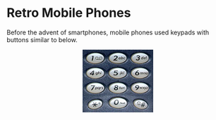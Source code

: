 # Retro Mobile Phones

Before the advent of smartphones, mobile phones used keypads with buttons similar to below.

<p align="center">
<img src="https://github.com/zaneali1/RetroMobilePhones/blob/main/images/Keypad.jpg" width="160"/>
</p>
